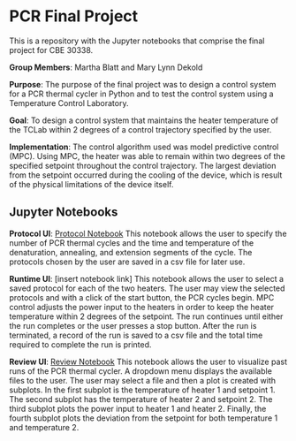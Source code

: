 # PCR Final Project
This is a repository with the Jupyter notebooks that comprise the final project for CBE 30338.

**Group Members**: Martha Blatt and Mary Lynn Dekold

**Purpose**: The purpose of the final project was to design a control system for a PCR thermal cycler in Python and to test the control system using a Temperature Control Laboratory. 

**Goal**: To design a control system that maintains the heater temperature of the TCLab within 2 degrees of a control trajectory specified by the user.

**Implementation**: The control algorithm used was model predictive control (MPC). Using MPC, the heater was able to remain within two degrees of the specified setpoint throughout the control trajectory. The largest deviation from the setpoint occurred during the cooling of the device, which is result of the physical limitations of the device itself. 

## Jupyter Notebooks

**Protocol UI**: [Protocol Notebook](https://github.com/mblatt1/PCR-Final-Project/blob/master/Protocol%20UI.ipynb) This notebook allows the user to specify the number of PCR thermal cycles and the time and temperature of the denaturation, annealing, and extension segments of the cycle. The protocols chosen by the user are saved in a csv file for later use. 

**Runtime UI**: [insert notebook link] This notebook allows the user to select a saved protocol for each of the two heaters. The user may view the selected protocols and with a click of the start button, the PCR cycles begin. MPC control adjusts the power input to the heaters in order to keep the heater temperature within 2 degrees of the setpoint. The run continues until either the run completes or the user presses a stop button. After the run is terminated, a record of the run is saved to a csv file and the total time required to complete the run is printed. 

**Review UI**: [Review Notebook](https://github.com/mblatt1/PCR-Final-Project/blob/master/Review%20UI.ipynb) This notebook allows the user to visualize past runs of the PCR thermal cycler. A dropdown menu displays the available files to the user. The user may select a file and then a plot is created with subplots. In the first subplot is the temperature of heater 1 and setpoint 1. The second subplot has the temperature of heater 2 and setpoint 2. The third subplot plots the power input to heater 1 and heater 2. Finally, the fourth subplot plots the deviation from the setpoint for both temperature 1 and temperature 2. 
